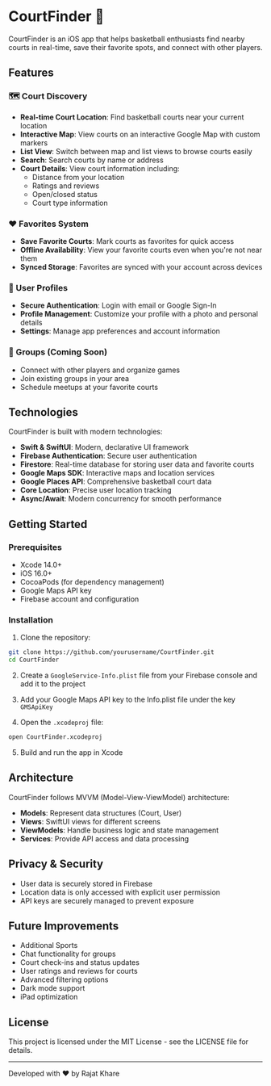 # CourtFinder 🏀

CourtFinder is an iOS app that helps basketball enthusiasts find nearby courts in real-time, save their favorite spots, and connect with other players.

## Features

### 🗺️ Court Discovery
- **Real-time Court Location**: Find basketball courts near your current location
- **Interactive Map**: View courts on an interactive Google Map with custom markers
- **List View**: Switch between map and list views to browse courts easily
- **Search**: Search courts by name or address
- **Court Details**: View court information including:
  - Distance from your location
  - Ratings and reviews
  - Open/closed status
  - Court type information

### ❤️ Favorites System
- **Save Favorite Courts**: Mark courts as favorites for quick access
- **Offline Availability**: View your favorite courts even when you're not near them
- **Synced Storage**: Favorites are synced with your account across devices

### 👤 User Profiles
- **Secure Authentication**: Login with email or Google Sign-In
- **Profile Management**: Customize your profile with a photo and personal details
- **Settings**: Manage app preferences and account information

### 👥 Groups (Coming Soon)
- Connect with other players and organize games
- Join existing groups in your area
- Schedule meetups at your favorite courts

## Technologies

CourtFinder is built with modern technologies:

- **Swift & SwiftUI**: Modern, declarative UI framework
- **Firebase Authentication**: Secure user authentication
- **Firestore**: Real-time database for storing user data and favorite courts
- **Google Maps SDK**: Interactive maps and location services
- **Google Places API**: Comprehensive basketball court data
- **Core Location**: Precise user location tracking
- **Async/Await**: Modern concurrency for smooth performance

## Getting Started

### Prerequisites
- Xcode 14.0+
- iOS 16.0+
- CocoaPods (for dependency management)
- Google Maps API key
- Firebase account and configuration

### Installation

1. Clone the repository:
```bash
git clone https://github.com/yourusername/CourtFinder.git
cd CourtFinder
```

2. Create a `GoogleService-Info.plist` file from your Firebase console and add it to the project

3. Add your Google Maps API key to the Info.plist file under the key `GMSApiKey`

4. Open the `.xcodeproj` file:
```bash
open CourtFinder.xcodeproj
```

5. Build and run the app in Xcode

## Architecture

CourtFinder follows MVVM (Model-View-ViewModel) architecture:

- **Models**: Represent data structures (Court, User)
- **Views**: SwiftUI views for different screens
- **ViewModels**: Handle business logic and state management
- **Services**: Provide API access and data processing

## Privacy & Security

- User data is securely stored in Firebase
- Location data is only accessed with explicit user permission
- API keys are securely managed to prevent exposure

## Future Improvements
- Additional Sports
- Chat functionality for groups
- Court check-ins and status updates
- User ratings and reviews for courts
- Advanced filtering options
- Dark mode support
- iPad optimization

## License

This project is licensed under the MIT License - see the LICENSE file for details.

---

Developed with ❤️ by Rajat Khare